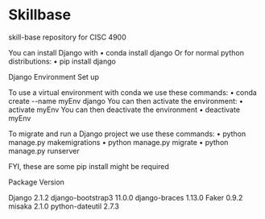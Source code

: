 # Skillbase

skill-base
repository for CISC 4900

You can install Django with •	conda install django Or for normal python distributions: •	pip install django

Django Environment Set up

To use a virtual environment with conda we use these commands: •	conda create --name myEnv django You can then activate the environment: •	activate myEnv You can then deactivate the environment •	deactivate myEnv

To migrate and run a Django project we use these commands: •	python manage.py makemigrations •	python manage.py migrate  •	python manage.py runserver

FYI, these are some pip install might be required

Package Version 

Django 2.1.2 django-bootstrap3 11.0.0 django-braces 1.13.0 Faker 0.9.2 misaka 2.1.0 python-dateutil 2.7.3
